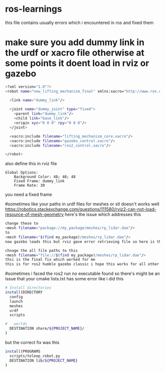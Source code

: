 # ros-learnings
this file contains usually errors which i encountered in ros and fixed them 

# make sure you add dummy link in the urdf or xacro file otherwise at some points it doent load in rviz or gazebo 
```bash
<?xml version="1.0"?> 
<robot name="new_lifting_mechanism_final" xmlns:xacro="http://www.ros.org/wiki/xacro">

  <link name="dummy_link"/>
  
  <joint name="dummy_joint" type="fixed">
    <parent link="dummy_link"/>
    <child link="base_link"/>
    <origin xyz="0 0 0" rpy="0 0 0"/>
  </joint>

  <xacro:include filename="lifting_mechanism_core.xacro"/>
  <xacro:include filename="gazebo_control.xacro"/>
  <xacro:include filename="ros2_control.xacro"/>

</robot>
```
also define this in rviz file 
```
Global Options:
    Background Color: 48; 48; 48
    Fixed Frame: dummy_link
    Frame Rate: 30
```
you need a fixed frame 

#sometimes like your paths in urdf files for meshes or stl doesn't works well 
https://robotics.stackexchange.com/questions/111580/rviz2-can-not-load-resource-of-mesh-geometry
here's the issue which addresses this 
```bash
change these to 
<mesh filename="package://my_package/meshes/rp_lidar.dae"/>
to 
<mesh filename="$(find my_package)/meshes/rp_lidar.dae"/>
now gazebo loads this but rviz gave error retrieving file so here is the fix 

chnage the all file paths to this 
<mesh filename="file://$(find my_package)/meshes/rp_lidar.dae"/>
thsi is the final fix which worked for me 
this is for ros2 humble gazebo classic i hope this works for all other version it's one of the most common error i encountered 
```

#sometimes i faced the ros2 run no executable found so there's might be an issue that your cmake lists.txt has some error 
like i did this 
```bash
# Install directories
install(DIRECTORY
  config
  launch
  meshes
  urdf
  scripts

#   worlds
  DESTINATION share/${PROJECT_NAME}/
)
```
but the correct fix was this
``` bash
install(PROGRAMS
  scripts/teleop_robot.py
  DESTINATION lib/${PROJECT_NAME}
)
```




